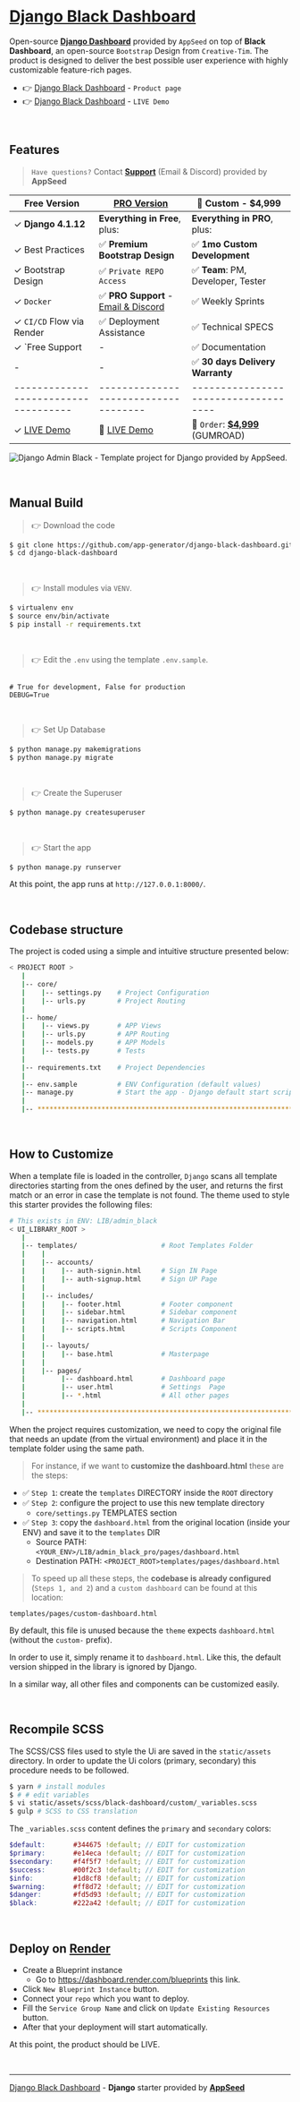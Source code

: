 # [Django Black Dashboard](https://appseed.us/product/black-dashboard/django/)

Open-source **[Django Dashboard](https://appseed.us/admin-dashboards/django/)** provided by `AppSeed` on top of **Black Dashboard**, an open-source `Bootstrap` Design from `Creative-Tim`.
The product is designed to deliver the best possible user experience with highly customizable feature-rich pages. 

- 👉 [Django Black Dashboard](https://appseed.us/product/black-dashboard/django/) - `Product page`
- 👉 [Django Black Dashboard](https://django-black-dashboard.appseed-srv1.com/) - `LIVE Demo`

<br /> 

## Features

> `Have questions?` Contact **[Support](https://appseed.us/support/)** (Email & Discord) provided by **AppSeed**

| Free Version                          | [PRO Version](https://appseed.us/product/black-dashboard-pro/django/)    | 🚀 Custom - $4,999        |  
| --------------------------------------| --------------------------------------| --------------------------------------|
| ✓ **Django 4.1.12**                   | **Everything in Free**, plus:                                        | **Everything in PRO**, plus:       |
| ✓ Best Practices                      | ✅ **Premium Bootstrap Design**                                      | ✅ **1mo Custom Development**     | 
| ✓ Bootstrap Design                    | ✅ `Private REPO Access`                                             | ✅ **Team**: PM, Developer, Tester        |
| ✓ `Docker`                            | ✅ **PRO Support** - [Email & Discord](https://appseed.us/support/)  | ✅ Weekly Sprints                 |
| ✓ `CI/CD` Flow via Render             | ✅ Deployment Assistance                                             | ✅ Technical SPECS                |
| ✓ `Free Support                       | -                                                                     | ✅ Documentation                  |
| -                                     | -                                                                     | ✅ **30 days Delivery Warranty**  |
| ------------------------------------  | ------------------------------------                                  | ------------------------------------|
| ✓ [LIVE Demo](https://django-black-dashboard.appseed-srv1.com/)  | 🚀 [LIVE Demo](https://django-black-dashboard-pro.appseed-srv1.com/) | 🛒 `Order`: **[$4,999](https://appseed.gumroad.com/l/rocket-package)** (GUMROAD) |   


![Django Admin Black - Template project for Django provided by AppSeed.](https://user-images.githubusercontent.com/51070104/196730732-dda1794b-93ce-48cb-bc5c-182411495512.png)

<br />

## Manual Build 

> 👉 Download the code  

```bash
$ git clone https://github.com/app-generator/django-black-dashboard.git
$ cd django-black-dashboard
```

<br />

> 👉 Install modules via `VENV`.


```bash
$ virtualenv env
$ source env/bin/activate
$ pip install -r requirements.txt
```

<br />

> 👉 Edit the `.env` using the template `.env.sample`. 

```env

# True for development, False for production
DEBUG=True

```

<br />

> 👉 Set Up Database

```bash
$ python manage.py makemigrations
$ python manage.py migrate
```

<br />

> 👉 Create the Superuser

```bash
$ python manage.py createsuperuser
```

<br />

> 👉 Start the app

```bash
$ python manage.py runserver
```

At this point, the app runs at `http://127.0.0.1:8000/`. 

<br />

## Codebase structure

The project is coded using a simple and intuitive structure presented below:

```bash
< PROJECT ROOT >
   |
   |-- core/                            
   |    |-- settings.py    # Project Configuration  
   |    |-- urls.py        # Project Routing
   |
   |-- home/
   |    |-- views.py       # APP Views 
   |    |-- urls.py        # APP Routing
   |    |-- models.py      # APP Models 
   |    |-- tests.py       # Tests  
   |
   |-- requirements.txt    # Project Dependencies
   |
   |-- env.sample          # ENV Configuration (default values)
   |-- manage.py           # Start the app - Django default start script
   |
   |-- ************************************************************************
```

<br />

## How to Customize 

When a template file is loaded in the controller, `Django` scans all template directories starting from the ones defined by the user, and returns the first match or an error in case the template is not found. 
The theme used to style this starter provides the following files: 

```bash
# This exists in ENV: LIB/admin_black
< UI_LIBRARY_ROOT >                      
   |
   |-- templates/                     # Root Templates Folder 
   |    |          
   |    |-- accounts/       
   |    |    |-- auth-signin.html     # Sign IN Page
   |    |    |-- auth-signup.html     # Sign UP Page
   |    |
   |    |-- includes/       
   |    |    |-- footer.html          # Footer component
   |    |    |-- sidebar.html         # Sidebar component
   |    |    |-- navigation.html      # Navigation Bar
   |    |    |-- scripts.html         # Scripts Component
   |    |
   |    |-- layouts/       
   |    |    |-- base.html            # Masterpage
   |    |
   |    |-- pages/       
   |         |-- dashboard.html       # Dashboard page
   |         |-- user.html            # Settings  Page
   |         |-- *.html               # All other pages
   |    
   |-- ************************************************************************
```

When the project requires customization, we need to copy the original file that needs an update (from the virtual environment) and place it in the template folder using the same path. 

> For instance, if we want to **customize the dashboard.html** these are the steps:

- ✅ `Step 1`: create the `templates` DIRECTORY inside the `ROOT` directory
- ✅ `Step 2`: configure the project to use this new template directory
  - `core/settings.py` TEMPLATES section
- ✅ `Step 3`: copy the `dashboard.html` from the original location (inside your ENV) and save it to the `templates` DIR
  - Source PATH: `<YOUR_ENV>/LIB/admin_black_pro/pages/dashboard.html`
  - Destination PATH: `<PROJECT_ROOT>templates/pages/dashboard.html`

> To speed up all these steps, the **codebase is already configured** (`Steps 1, and 2`) and a `custom dashboard` can be found at this location:

`templates/pages/custom-dashboard.html` 

By default, this file is unused because the `theme` expects `dashboard.html` (without the `custom-` prefix). 

In order to use it, simply rename it to `dashboard.html`. Like this, the default version shipped in the library is ignored by Django. 

In a similar way, all other files and components can be customized easily.

<br />

## Recompile SCSS  

The SCSS/CSS files used to style the Ui are saved in the `static/assets` directory. 
In order to update the Ui colors (primary, secondary) this procedure needs to be followed. 

```bash
$ yarn # install modules
$ # # edit variables 
$ vi static/assets/scss/black-dashboard/custom/_variables.scss 
$ gulp # SCSS to CSS translation
```

The `_variables.scss` content defines the `primary` and `secondary` colors: 

```scss
$default:       #344675 !default; // EDIT for customization
$primary:       #e14eca !default; // EDIT for customization
$secondary:     #f4f5f7 !default; // EDIT for customization
$success:       #00f2c3 !default; // EDIT for customization
$info:          #1d8cf8 !default; // EDIT for customization
$warning:       #ff8d72 !default; // EDIT for customization
$danger:        #fd5d93 !default; // EDIT for customization
$black:         #222a42 !default; // EDIT for customization
```

<br />

## Deploy on [Render](https://render.com/)

- Create a Blueprint instance
  - Go to https://dashboard.render.com/blueprints this link.
- Click `New Blueprint Instance` button.
- Connect your `repo` which you want to deploy.
- Fill the `Service Group Name` and click on `Update Existing Resources` button.
- After that your deployment will start automatically.

At this point, the product should be LIVE.

<br />

---
[Django Black Dashboard](https://appseed.us/product/black-dashboard/django/) - **Django** starter provided by **[AppSeed](https://appseed.us/)**
